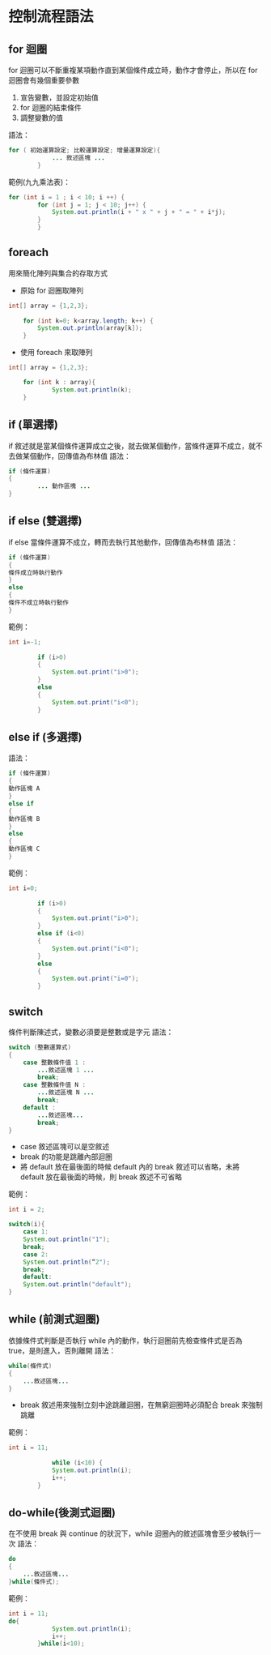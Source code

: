 # 控制流程語法

## for 迴圈

for 迴圈可以不斷重複某項動作直到某個條件成立時，動作才會停止，所以在 for 迴圈會有幾個重要參數

1. 宣告變數，並設定初始值
2. for 迴圈的結束條件
3. 調整變數的值

語法：

```java
for ( 初始運算設定; 比較運算設定; 增量運算設定){
			... 敘述區塊 ...
		} 
```

範例(九九乘法表)：

```java
for (int i = 1 ; i < 10; i ++) {
		for (int j = 1; j < 10; j++) {
			System.out.println(i + " x " + j + " = " + i*j);
		}
		}
```

## foreach

用來簡化陣列與集合的存取方式

- 原始 for 迴圈取陣列

```java
int[] array = {1,2,3};
		
	for (int k=0; k<array.length; k++) {
		System.out.println(array[k]);
	}
```

- 使用 foreach 來取陣列

```java
int[] array = {1,2,3};

	for (int k : array){
			System.out.println(k);
	}
```

## if (單選擇)

if 敘述就是當某個條件運算成立之後，就去做某個動作，當條件運算不成立，就不去做某個動作，回傳值為布林值
語法：

```java
if (條件運算)
{
		... 動作區塊 ...
}
```

## if else (雙選擇)

if else 當條件運算不成立，轉而去執行其他動作，回傳值為布林值
語法：

```java
if (條件運算)
{
條件成立時執行動作
}
else
{
條件不成立時執行動作
}
```

範例：

```java
int i=-1;
		
		if (i>0) 
		{
			System.out.print("i>0");
		}
		else
		{
			System.out.print("i<0");
		}
```

## else if (多選擇)

語法：

```java
if (條件運算)
{
動作區塊 A
}
else if 
{
動作區塊 B
}
else
{
動作區塊 C
}
```

範例：

```java
int i=0;
		
		if (i>0) 
		{
			System.out.print("i>0");
		}
		else if (i<0)
		{
			System.out.print("i<0");
		}
		else
		{
			System.out.print("i=0");
		}
```

## switch

條件判斷陳述式，變數必須要是整數或是字元
語法：

```java
switch (整數運算式)
{
	case 整數條件值 1 :
		...敘述區塊 1 ...
		break;
	case 整數條件值 N :
		...敘述區塊 N ...
		break;
	default :
		...敘述區塊...
		break;
}
```

- case 敘述區塊可以是空敘述
- break 的功能是跳離內部迴圈
- 將 default 放在最後面的時候 default 內的 break 敘述可以省略，未將 default 放在最後面的時候，則 break 敘述不可省略

範例：

```java
int i = 2;

switch(i){
	case 1:
	System.out.println("1");
	break;
	case 2:
	System.out.println(“2");
	break;
	default:
	System.out.println("default");
}
```

## while (前測式迴圈)

依據條件式判斷是否執行 while 內的動作，執行迴圈前先檢查條件式是否為 true，是則進入，否則離開
語法：

```java
while(條件式)
{
	...敘述區塊...
}
```

- break 敘述用來強制立刻中途跳離迴圈，在無窮迴圈時必須配合 break 來強制跳離

範例：

```java
int i = 11;
		
			while (i<10) {
			System.out.println(i);
			i++;
		}
```

## do-while(後測式迴圈)

在不使用 break 與 continue 的狀況下，while 迴圈內的敘述區塊會至少被執行一次
語法：

```java
do
{
	...敘述區塊...
}while(條件式);
```

範例：

```java
int i = 11;
do{
			System.out.println(i);
			i++;
		}while(i<10);
```


